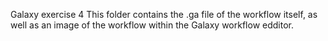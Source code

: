 Galaxy exercise 4
This folder contains the .ga file of the workflow itself, as well as an image of the workflow within the Galaxy workflow edditor.
